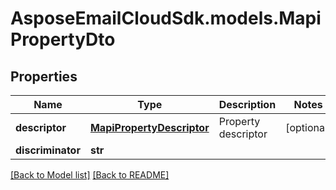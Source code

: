 # AsposeEmailCloudSdk.models.MapiPropertyDto
## Properties
Name | Type | Description | Notes
------------ | ------------- | ------------- | -------------
**descriptor** | [**MapiPropertyDescriptor**](MapiPropertyDescriptor.md) | Property descriptor              | [optional] 
**discriminator** | **str** |  | 



[[Back to Model list]](Models.md) [[Back to README]](README.md)


